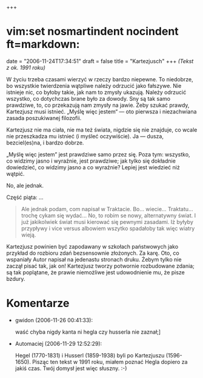 +++
# vim:set nosmartindent nocindent ft=markdown:
date = "2006-11-24T17:34:51"
draft = false
title = "Kartezjusch"
+++
_(Tekst z ok. 1991 roku)_

W życiu trzeba czasami wierzyć w rzeczy bardzo niepewne. To niedobrze, bo
wszystkie twierdzenia wątpliwe należy odrzucić jako fałszywe. Nie istnieje
nic, co byłoby takie, jak nam to zmysły ukazują. Należy odrzucić wszystko, co
dotychczas brane było za dowody. Sny są tak samo prawdziwe, to, co przekazują
nam zmysły na jawie. Żeby szukać prawdy, Kartezjusz musi istnieć. „Myślę więc
jestem“ ― oto pierwsza i niezachwiana zasada poszukiwanej filozofii.

Kartezjusz nie ma ciała, nie ma też świata, nigdzie się nie znajduje, co wcale
nie przeszkadza mu istnieć (i myśleć oczywiście). Ja ― dusza, bezciel(es)na, i
bardzo dobrze.

„Myślę więc jestem” jest prawdziwe samo przez się. Poza tym: wszystko, co
widzimy jasno i wyraźnie, jest prawdziwe; jak tylko się dokładnie dowiedzieć,
co widzimy jasno a co wyraźnie? Lepiej jest wiedzieć niż wątpić.

No, ale jednak.

Część piąta: …

> Ale jednak podam, com napisał w Traktacie. Bo… wiecie… Traktatu…  trochę cykam
> się wydać… No, to robim se nowy, alternatywny świat. I już jakikolwiek świat
> musi kierować się pewnymi zasadami. Iż byłyby przypływy i vice versus albowiem
> wszytko spadałoby tak więc wiatry wieją.

Kartezjusz powinien być zapodawany w szkołach państwowych jako przykład do
rozbioru zdań bezsensownie złożonych. Za karę. Oto, co wspaniały Autor napisał
na jedenastu stronach druku. Żebym tylko nie zaczął pisać tak, jak on!
Kartezjusz tworzy potwornie rozbudowane zdania; są tak poplątane, że prawie
niemożliwe jest udowodnienie mu, że pisze bzdury.

# Komentarze

* gwidon (2006-11-26 00:41:33): <p>waść chyba nigdy kanta ni hegla czy husserla
  nie zaznał;]</p>
* Automaciej (2006-11-29 12:52:29): <p>Hegel (1770-1831) i Husserl (1859-1938)
  byli po Kartezjuszu (1596-1650). Pisząc ten tekst w 1991 roku, miałem poznać
  Hegla dopiero za jakiś czas. Twój domysł jest więc słuszny. :-)</p>
